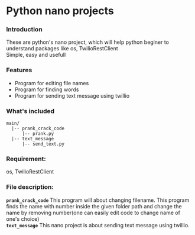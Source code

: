 # Python nano projects
### Introduction
These are python's nano project, which will help python beginer to understand packages like os, TwilioRestClient  
Simple, easy and usefull
### Features
* Program for editing file names
* Program for finding words
* Program for sending text message using twillio

### What's included
```
main/
  |-- prank_crack_code 
      |-- prank.py
  |-- text_message
      |-- send_text.py
```

### Requirement:
os, TwilioRestClient


### File description:
**`prank_crack_code`**
This program will about changing filename. This program finds the name with number inside the given folder path and change the name by removing number(one can easily edit code to change name of one's choice)  
**`text_message`** 
This nano project is about sending text message using twillio. 
